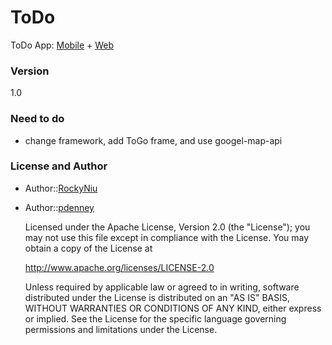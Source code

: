 ToDo
========

ToDo App: [Mobile](/MTM/README.md) + [Web](/WTM/README.md)

### Version
1.0

### Need to do
* change framework, add ToGo frame, and use googel-map-api

### License and Author
* Author::[RockyNiu](https://github.com/RockyNiu)
* Author::[pdenney](https://github.com/pdenney)

  Licensed under the Apache License, Version 2.0 (the "License"); you may not use this file except in compliance with the License. You may obtain a copy of the License at

  http://www.apache.org/licenses/LICENSE-2.0

  Unless required by applicable law or agreed to in writing, software distributed under the License is distributed on an "AS IS" BASIS, WITHOUT WARRANTIES OR CONDITIONS OF ANY KIND, either express or implied. See the License for the specific language governing permissions and limitations under the License.
